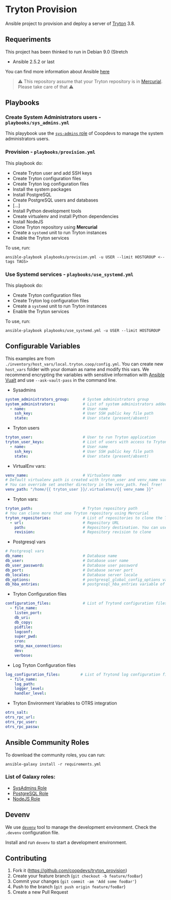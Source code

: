 # Tryton Provision

Ansible project to provision and deploy a server of [Tryton](http://www.tryton.org/) 3.8.

## Requeriments

This project has been thinked to run in Debian 9.0 (Stretch

* Ansible 2.5.2 or last

You can find more information about Ansible [here](http://docs.ansible.com/)

> :warning: This repository assume that your Tryton repository is in [Mercurial](https://www.mercurial-scm.org/). Please take care of that :warning:

## Playbooks

### Create System Administrators users - `playbooks/sys_admins.yml`

This playybook use the [`sys-admins` role](https://github.com/coopdevs/sys-admins-role) of Coopdevs to manage the system administrators users.

### Provision - `playbooks/provision.yml`
This playbook do:

* Create Tryton user and add SSH keys
* Create Tryton configuration files
* Create Tryton log configuration files
* Install the system packages
* Install PostgreSQL
* Create PostgreSQL users and databases
* [...]
* Install Python development tools
* Create virtualenv and install Python dependencies
* Install NodeJS
* Clone Tryton repository using **Mercurial**
* Create a `systemd` unit to run Tryton instances
* Enable the Tryton services

To use, run:
```
ansible-playbook playbooks/provision.yml -u USER --limit HOSTGROUP <--tags TAGS>
```

### Use Systemd services - `playbooks/use_systemd.yml`

This playbook do:

* Create Tryton configuration files
* Create Tryton log configuration files
* Create a `systemd` unit to run Tryton instances
* Enable the Tryton services

To use, run:
```
ansible-playbook playbooks/use_systemd.yml -u USER --limit HOSTGROUP
```

## Configurable Variables

This examples are from `./inventory/host_vars/local.tryton.coop/config.yml`. You can create new `host_vars` folder with your domain as name and modify this vars.
We recommend encrypting the variables with sensitive information with [Ansible Vualt](https://docs.ansible.com/ansible/2.4/vault.html) and use `--ask-vault-pass` in the command line.

* Sysadmins
```YAML
system_administrators_group:      # System administrators group
system_administrators:            # List of system administrators added to the group
  - name:                         # User name
    ssh_key:                      # User SSH public key file path
    state:                        # User state (present/absent)
```

* Tryton users
```YAML
tryton_user:                      # User to run Tryton application
tryton_user_keys:                 # List of users with access to Tryton user via SSH
  - name:                         # User name
    ssh_key:                      # User SSH public key file path
    state:                        # User state (present/absent)
```

* VirtualEnv vars:
```YAML
venv_name:                        # Virtualenv name
# Default virtualenv path is created with tryton_user and venv_name var
# You can override set another directory in the venv_path. Feel free!
venv_path: "/home/{{ tryton_user }}/.virtualenvs/{{ venv_name }}"
```

* Tryton vars:
```YAML
tryton_path:                      # Tryton repository path
# You can clone more that one Tryton repository using Mercurial
tryton_repositories:              # List of repositories to clone the Tryton project and addons
  - url:                          # Repository URL
    path:                         # Repository destination. You can use the tryton_path var
    revision:                     # Repository revision to clone
```

* Postgresql vars
```YAML
# Postgresql vars
db_name:                          # Database name
db_user:                          # Database user name
db_user_password:                 # Database user password
db_port:                          # Database server port
db_locales:                       # Database server locale
db_options:                       # postgresql_global_config_options variable of geerlingguy.postgresql role
db_hba_entries:                   # postgresql_hba_entries variable of geerlingguy.postgresql role
```

* Tryton Configuration files
```YAML
configuration_files:              # List of Trytond configuration files
  - file_name:
    listen_port:
    db_uri:
    db_copy:
    pidfile:
    logconf:
    super_pwd:
    cron:
    smtp_max_connections:
    dev:
    verbose:
```

* Log Tryton Configuration files
```YAML
log_configuration_files:         # List of Trytond log configuration files
  - file_name:
    log_path:
    logger_level:
    handler_level:
```

* Tryton Environment Variables to OTRS integration
```YAML
otrs_salt:
otrs_rpc_url:
otrs_rpc_user:
otrs_rpc_passw:
```

## Ansible Community Roles

To download the community roles, you can run:
```
ansible-galaxy install -r requirements.yml
```

### List of Galaxy roles:

* [SysAdmins Role](https://galaxy.ansible.com/coopdevs/sys-admins-role)
* [PostgreSQL Role](https://galaxy.ansible.com/geerlingguy.postgresql)
* [NodeJS Role](https://galaxy.ansible.com/geerlingguy.nodejs)

## Devenv

We use [`devenv`](https://github.com/coopdevs/devenv) tool to manage the development environment. Check the `.devenv` configuration file.

Install and run `devenv` to start a development environment.

## Contributing

1. Fork it (<https://github.com/coopdevs/tryton_provision>)
2. Create your feature branch (`git checkout -b feature/fooBar`)
3. Commit your changes (`git commit -am 'Add some fooBar'`)
4. Push to the branch (`git push origin feature/fooBar`)
5. Create a new Pull Request
